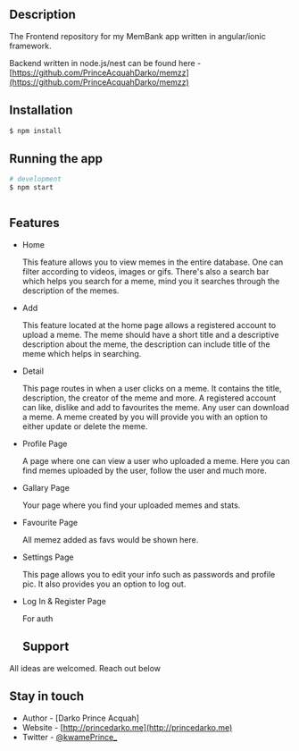 
## Description

The Frontend repository for my MemBank app written in angular/ionic framework.

Backend written in node.js/nest can be found here - [https://github.com/PrinceAcquahDarko/memzz](https://github.com/PrinceAcquahDarko/memzz)

## Installation

```bash
$ npm install
```

## Running the app

```bash
# development
$ npm start



```


## Features

- Home

  This feature allows you to view memes in the entire database. One can filter according to videos, images or gifs. There's also a search bar which helps you search for a meme, mind you it searches through the description of the memes.

- Add

  This feature located at the home page allows a registered account to upload a meme.
  The meme should have a short title and a descriptive description about the meme, the description can include title of the meme which helps in searching.

- Detail

  This page routes in when a user clicks on a meme. It contains the title, description, the creator of the meme and more. A registered account can like, dislike and add to favourites the meme. Any user can download a meme. A meme created by you will provide you with an option to either update or delete the meme.

- Profile Page

  A page where one can view a user who uploaded a meme. Here you can find memes uploaded by the user, follow the user and much more.

- Gallary Page

  Your page where you find your uploaded memes and stats.

- Favourite Page

  All memez added as favs would be shown here.

- Settings Page

  This page allows you to edit your info such as passwords and profile pic. 
  It also provides you an option to log out.

- Log In & Register Page

  For auth

  ## Support

All ideas are welcomed. Reach out below



## Stay in touch

- Author - [Darko Prince Acquah]
- Website - [http://princedarko.me](http://princedarko.me)
- Twitter - [@kwamePrince_](https://twitter.com/kwamePrince_)

